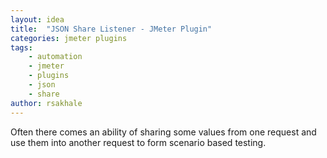 ```yaml
---
layout: idea
title:  "JSON Share Listener - JMeter Plugin"
categories: jmeter plugins
tags: 
    - automation
    - jmeter
    - plugins
    - json
    - share
author: rsakhale
---
```


Often there comes an ability of sharing some values from one request and use them into another request to form scenario based testing.
<!--more-->